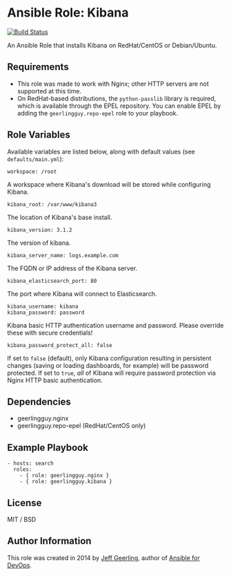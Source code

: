 # Ansible Role: Kibana

[![Build Status](https://travis-ci.org/geerlingguy/ansible-role-kibana.svg?branch=master)](https://travis-ci.org/geerlingguy/ansible-role-kibana)

An Ansible Role that installs Kibana on RedHat/CentOS or Debian/Ubuntu.

## Requirements

  - This role was made to work with Nginx; other HTTP servers are not supported at this time.
  - On RedHat-based distributions, the `python-passlib` library is required, which is available through the EPEL repository. You can enable EPEL by adding the `geerlingguy.repo-epel` role to your playbook.

## Role Variables

Available variables are listed below, along with default values (see `defaults/main.yml`):

    workspace: /root

A workspace where Kibana's download will be stored while configuring Kibana.

    kibana_root: /var/www/kibana3

The location of Kibana's base install.

    kibana_version: 3.1.2

The version of kibana.

    kibana_server_name: logs.example.com

The FQDN or IP address of the Kibana server.

    kibana_elasticsearch_port: 80

The port where Kibana will connect to Elasticsearch.

    kibana_username: kibana
    kibana_password: password

Kibana basic HTTP authentication username and password. Please override these with secure credentials!

    kibana_password_protect_all: false

If set to `false` (default), only Kibana configuration resulting in persistent changes (saving or loading dashboards, for example) will be password protected. If set to `true`, *all* of Kibana will require password protection via Nginx HTTP basic authentication.

## Dependencies

  - geerlingguy.nginx
  - geerlingguy.repo-epel (RedHat/CentOS only)

## Example Playbook

    - hosts: search
      roles:
        - { role: geerlingguy.nginx }
        - { role: geerlingguy.kibana }

## License

MIT / BSD

## Author Information

This role was created in 2014 by [Jeff Geerling](http://jeffgeerling.com/), author of [Ansible for DevOps](http://ansiblefordevops.com/).
